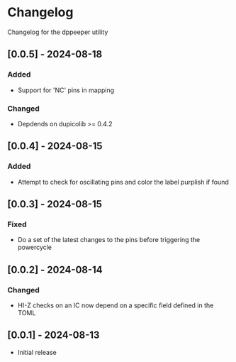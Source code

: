 # Changelog
Changelog for the dppeeper utility
## [0.0.5] - 2024-08-18
### Added
- Support for 'NC' pins in mapping

### Changed
- Depdends on dupicolib >= 0.4.2

## [0.0.4] - 2024-08-15
### Added
- Attempt to check for oscillating pins and color the label purplish if found

## [0.0.3] - 2024-08-15
### Fixed
- Do a set of the latest changes to the pins before triggering the powercycle

## [0.0.2] - 2024-08-14
### Changed
- HI-Z checks on an IC now depend on a specific field defined in the TOML

## [0.0.1] - 2024-08-13
- Initial release
